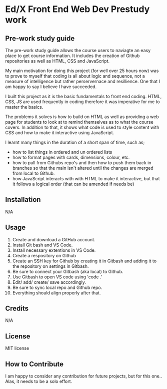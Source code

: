 # Ed/X Front End Web Dev Prestudy work

## Pre-work study guide

The pre-work study guide allows the course users to naviagte an easy place to get course information. It includes the creation of Github repositories as well as HTML, CSS and JavaScript.

My main motivation for doing this project (for well over 25 hours now) was to prove to myself that coding is all about logic and sequence, not a measure of intelligence but rather perservernace and resillience. One that I am happy to say I believe I have succeeded. 

I built this project as it is the basic fundamentals to front end coding. HTML, CSS, JS are used frequently in coding therefore it was imperative for me to master the basics. 

The problems it solves is how to build on HTML as well as providing a web page for students to look at to remind themselves as to what the course covers. In addition to that, it shows what code is used to style content with CSS and how to make it interactive using JavaScript. 

I learnt many things in the duration of a short span of time, such as;

- how to list things in ordered and un ordered lists
- how to format pages with cards, dimensions, colour, etc.
- how to pull from Githubs repo's and then how to push them back  in branches so that the main isn't altered until the changes are merged from local to Github.
- how JavaScript interacts with with HTML to make it interactive, but that it follows a logical order (that can be amended if needs be)

## Installation

N/A

## Usage

1. Create and download a GitHub account.
2. Install Git bash and VS Code.
3. Install necessary extentions in VS Code.
4. Create a respository on Github
5. Create an SSH key for Github by creating it in Gitbash and adding it to the repository on settings in Gitbash.
6. Be sure to connect your Gitbash (aka local) to Github.
7. Use Gitbash to open VS code using 'code .'
8. Edit/ add/ create/ save accordingly.
9. Be sure to sync local repo and Github repo.
10. Everything should align properly after that.


## Credits

N/A

## License
MIT license

## How to Contribute

I am happy to consider any contribution for future projects, but for this one.. Alas, it needs to be a solo effort.

